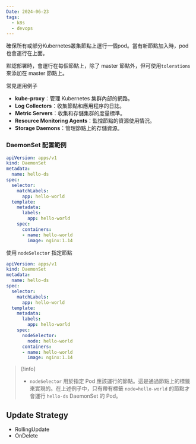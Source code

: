 ```yaml
---
Date: 2024-06-23
tags:
  - k8s
  - devops
---
```

確保所有或部分Kubernetes叢集節點上運行一個pod。當有新節點加入時，pod也會運行在上面。

默認部署時，會運行在每個節點上，除了 master 節點外，但可使用`tolerations` 來添加在 master 節點上。

常見運用例子
- **kube-proxy**：管理 Kubernetes 集群內部的網路。
- **Log Collectors**：收集節點和應用程序的日誌。
- **Metric Servers**：收集和存儲集群的度量標準。
- **Resource Monitoring Agents**：監控節點的資源使用情況。
- **Storage Daemons**：管理節點上的存儲資源。
### DaemonSet 配置範例
```yml
apiVersion: apps/v1
kind: DaemonSet
metadata:
  name: hello-ds
spec:
  selector:
    matchLabels:
      app: hello-world
  template:
    metadata:
      labels:
        app: hello-world
    spec:
      containers:
      - name: hello-world
        image: nginx:1.14
```

使用 `nodeSelector` 指定節點
```yml
apiVersion: apps/v1
kind: DaemonSet
metadata:
  name: hello-ds
spec:
  selector:
    matchLabels:
      app: hello-world
  template:
    metadata:
      labels:
        app: hello-world
    spec:
      nodeSelector:
        node: hello-world
      containers:
      - name: hello-world
        image: nginx:1.14
```
>[!info]
>- `nodeSelector` 用於指定 Pod 應該運行的節點。這是通過節點上的標籤來實現的。在上述例子中，只有帶有標籤 `node=hello-world` 的節點才會運行 `hello-ds` DaemonSet 的 Pod。
## Update Strategy 
- RollingUpdate
- OnDelete
